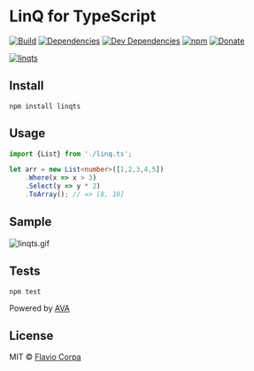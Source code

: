 # LinQ for TypeScript

[![Build](https://travis-ci.org/kutyel/linq.ts.svg?branch=master)](https://travis-ci.org/kutyel/linq.ts)
[![Dependencies](http://img.shields.io/david/kutyel/linq.ts.svg?style=flat)](https://david-dm.org/kutyel/linq.ts)
[![Dev Dependencies](http://img.shields.io/david/dev/kutyel/linq.ts.svg?style=flat)](https://david-dm.org/kutyel/linq.ts#info=devDependencies)
[![npm](https://img.shields.io/npm/v/linqts.svg?style=flat)](https://npmjs.com/packages/linqts)
[![Donate](https://img.shields.io/badge/donate-paypal-blue.svg?style=flat)](https://paypal.me/flaviocorpa)

[![linqts](https://raw.githubusercontent.com/kutyel/linq/master/assets/linqts.png)](http://www.typescriptlang.org)

## Install

```
npm install linqts
```

## Usage

```ts
import {List} from './linq.ts';

let arr = new List<number>([1,2,3,4,5])
    .Where(x => x > 3)
    .Select(y => y * 2)
    .ToArray(); // => [8, 10]
```

## Sample

![linqts.gif](https://raw.githubusercontent.com/kutyel/linq/master/assets/linqts.gif)

## Tests

```
npm test
```

Powered by [AVA](https://github.com/sindresorhus/ava)

## License

MIT © [Flavio Corpa](http://flaviocorpa.com)
